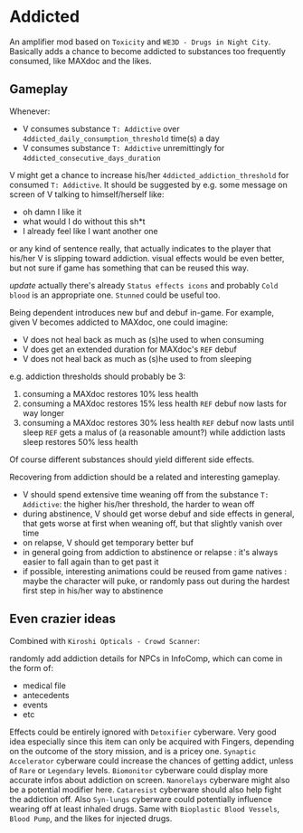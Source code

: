 # Addicted

An amplifier mod based on `Toxicity` and `WE3D - Drugs in Night City`.
Basically adds a chance to become addicted to substances too frequently consumed, like MAXdoc and the likes.

## Gameplay

Whenever:

- V consumes substance `T: Addictive` over `4ddicted_daily_consumption_threshold` time(s) a day
- V consumes substance `T: Addictive` unremittingly for `4ddicted_consecutive_days_duration`

V might get a chance to increase his/her `4ddicted_addiction_threshold` for consumed `T: Addictive`.
It should be suggested by e.g. some message on screen of V talking to himself/herself like:

- oh damn I like it
- what would I do without this sh*t
- I already feel like I want another one

or any kind of sentence really, that actually indicates to the player that his/her V is slipping toward addiction.
visual effects would be even better, but not sure if game has something that can be reused this way.

*update* actually there's already `Status effects icons` and probably `Cold blood` is an appropriate one. `Stunned` could be useful too.

Being dependent introduces new buf and debuf in-game.
For example, given V becomes addicted to MAXdoc, one could imagine:

- V does not heal back as much as (s)he used to when consuming
- V does get an extended duration for MAXdoc's `REF` debuf
- V does not heal back as much as (s)he used to from sleeping

e.g. addiction thresholds should probably be 3:

1. consuming a MAXdoc restores 10% less health
2. consuming a MAXdoc restores 15% less health
   `REF` debuf now lasts for way longer
3. consuming a MAXdoc restores 30% less health
   `REF` debuf now lasts until sleep
   `REF` gets a malus of (a reasonable amount?) while addiction lasts
   sleep restores 50% less health

Of course different substances should yield different side effects.

Recovering from addiction should be a related and interesting gameplay.

- V should spend extensive time weaning off from the substance `T: Addictive`: the higher his/her threshold, the harder to wean off
- during abstinence, V should get worse debuf and side effects in general, that gets worse at first when weaning off, but that slightly vanish over time
- on relapse, V should get temporary better buf
- in general going from addiction to abstinence or relapse : it's always easier to fall again than to get past it
- if possible, interesting animations could be reused from game natives : maybe the character will puke, or randomly pass out during the hardest first step in his/her way to abstinence

## Even crazier ideas

Combined with `Kiroshi Opticals - Crowd Scanner`:

randomly add addiction details for NPCs in InfoComp, which can come in the form of:

- medical file
- antecedents
- events
- etc

Effects could be entirely ignored with `Detoxifier` cyberware. Very good idea especially since this item can only be acquired with Fingers, depending on the outcome of the story mission, and is a pricey one. `Synaptic Accelerator` cyberware could increase the chances of getting addict, unless of `Rare` or `Legendary` levels. `Biomonitor` cyberware could display more accurate infos about addiction on screen. `Nanorelays` cyberware might also be a potential modifier here. `Cataresist` cyberware should also help fight the addiction off. Also `Syn-lungs` cyberware could potentially influence wearing off at least inhaled drugs. Same with `Bioplastic Blood Vessels`, `Blood Pump`, and the likes for injected drugs.
